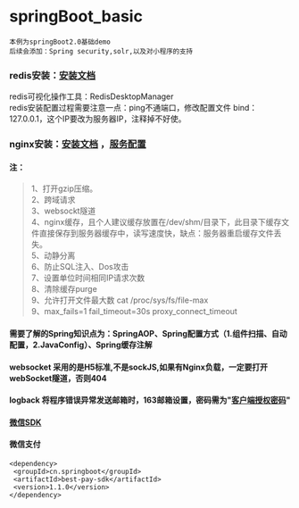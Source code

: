 # springBoot_basic
`本例为springBoot2.0基础demo`</br>
`后续会添加：Spring security,solr,以及对小程序的支持`

### redis安装：[安装文档](http://blog.csdn.net/unix21/article/details/9526295 "安装文档")
redis可视化操作工具：RedisDesktopManager<br/>
redis安装配置过程需要注意一点：ping不通端口，修改配置文件 bind：127.0.0.1，这个IP要改为服务器IP，注释掉不好使。

### nginx安装：[安装文档](https://www.jianshu.com/p/d5114a2a2052 "安装文档") ，[服务配置](https://www.cnblogs.com/riverdubu/p/6426852.html) 
#### 注：
>1、打开gzip压缩。</br>
>2、跨域请求</br>
>3、websockt隧道</br>
>4、nginx缓存，且个人建议缓存放置在/dev/shm/目录下，此目录下缓存文件直接保存到服务器缓存中，读写速度快，缺点：服务器重启缓存文件丢失。</br>
>5、动静分离</br>
>6、防止SQL注入、Dos攻击</br>
>7、设置单位时间相同IP请求次数</br>
>8、清除缓存purge</br>
>9、允许打开文件最大数 cat /proc/sys/fs/file-max</br>
>9、max_fails=1 fail_timeout=30s proxy_connect_timeout

#### 需要了解的Spring知识点为：SpringAOP、Spring配置方式（1.组件扫描、自动配置，2.JavaConfig）、Spring缓存注解
#### websocket 采用的是H5标准,不是sockJS,如果有Nginx负载，一定要打开webSocket隧道，否则404
#### logback 将程序错误异常发送邮箱时，163邮箱设置，密码需为"[客户端授权密码](http://mail.163.com)"
#### [微信SDK](https://github.com/Wechat-Group/weixin-java-tools/blob/master/readme.md)
#### 微信支付</br>
```<dependency> ```</br>
```  <groupId>cn.springboot</groupId> ```</br>
```  <artifactId>best-pay-sdk</artifactId> ```</br>
```  <version>1.1.0</version> ```</br>
``` </dependency> ```
